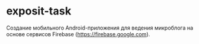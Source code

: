 # exposit-task
Создание мобильного Android-приложения для ведения микроблога на основе сервисов Firebase (https://firebase.google.com).
